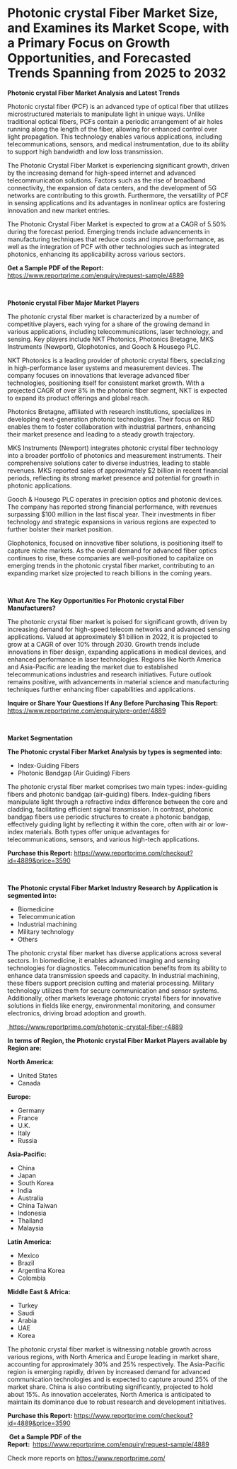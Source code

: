 <p><h1>Photonic crystal Fiber Market Size, and Examines its Market Scope, with a Primary Focus on Growth Opportunities, and Forecasted Trends Spanning from 2025 to 2032</h1></p><p><strong>Photonic crystal Fiber Market Analysis and Latest Trends</strong></p>
<p><p>Photonic crystal fiber (PCF) is an advanced type of optical fiber that utilizes microstructured materials to manipulate light in unique ways. Unlike traditional optical fibers, PCFs contain a periodic arrangement of air holes running along the length of the fiber, allowing for enhanced control over light propagation. This technology enables various applications, including telecommunications, sensors, and medical instrumentation, due to its ability to support high bandwidth and low loss transmission.</p><p>The Photonic Crystal Fiber Market is experiencing significant growth, driven by the increasing demand for high-speed internet and advanced telecommunication solutions. Factors such as the rise of broadband connectivity, the expansion of data centers, and the development of 5G networks are contributing to this growth. Furthermore, the versatility of PCF in sensing applications and its advantages in nonlinear optics are fostering innovation and new market entries.</p><p>The Photonic Crystal Fiber Market is expected to grow at a CAGR of 5.50% during the forecast period. Emerging trends include advancements in manufacturing techniques that reduce costs and improve performance, as well as the integration of PCF with other technologies such as integrated photonics, enhancing its applicability across various sectors.</p></p>
<p><strong>Get a Sample PDF of the Report:&nbsp;</strong> <a href="https://www.reportprime.com/enquiry/request-sample/4889?utm_campaign=3107&utm_medium=2&utm_source=Github&utm_content=ia&utm_term=19032025&utm_id=photonic-crystal-fiber">https://www.reportprime.com/enquiry/request-sample/4889</a></p>
<p>&nbsp;</p>
<p><strong>Photonic crystal Fiber Major Market Players</strong></p>
<p><p>The photonic crystal fiber market is characterized by a number of competitive players, each vying for a share of the growing demand in various applications, including telecommunications, laser technology, and sensing. Key players include NKT Photonics, Photonics Bretagne, MKS Instruments (Newport), Glophotonics, and Gooch & Housego PLC.</p><p>NKT Photonics is a leading provider of photonic crystal fibers, specializing in high-performance laser systems and measurement devices. The company focuses on innovations that leverage advanced fiber technologies, positioning itself for consistent market growth. With a projected CAGR of over 8% in the photonic fiber segment, NKT is expected to expand its product offerings and global reach.</p><p>Photonics Bretagne, affiliated with research institutions, specializes in developing next-generation photonic technologies. Their focus on R&D enables them to foster collaboration with industrial partners, enhancing their market presence and leading to a steady growth trajectory. </p><p>MKS Instruments (Newport) integrates photonic crystal fiber technology into a broader portfolio of photonics and measurement instruments. Their comprehensive solutions cater to diverse industries, leading to stable revenues. MKS reported sales of approximately $2 billion in recent financial periods, reflecting its strong market presence and potential for growth in photonic applications.</p><p>Gooch & Housego PLC operates in precision optics and photonic devices. The company has reported strong financial performance, with revenues surpassing $100 million in the last fiscal year. Their investments in fiber technology and strategic expansions in various regions are expected to further bolster their market position.</p><p>Glophotonics, focused on innovative fiber solutions, is positioning itself to capture niche markets. As the overall demand for advanced fiber optics continues to rise, these companies are well-positioned to capitalize on emerging trends in the photonic crystal fiber market, contributing to an expanding market size projected to reach billions in the coming years.</p></p>
<p>&nbsp;</p>
<p><strong>What Are The Key Opportunities For Photonic crystal Fiber Manufacturers?</strong></p>
<p><p>The photonic crystal fiber market is poised for significant growth, driven by increasing demand for high-speed telecom networks and advanced sensing applications. Valued at approximately $1 billion in 2022, it is projected to grow at a CAGR of over 10% through 2030. Growth trends include innovations in fiber design, expanding applications in medical devices, and enhanced performance in laser technologies. Regions like North America and Asia-Pacific are leading the market due to established telecommunications industries and research initiatives. Future outlook remains positive, with advancements in material science and manufacturing techniques further enhancing fiber capabilities and applications.</p></p>
<p><strong>Inquire or Share Your Questions If Any Before Purchasing This Report:</strong> <a href="https://www.reportprime.com/enquiry/pre-order/4889?utm_campaign=3107&utm_medium=2&utm_source=Github&utm_content=ia&utm_term=19032025&utm_id=photonic-crystal-fiber">https://www.reportprime.com/enquiry/pre-order/4889</a></p>
<p>&nbsp;</p>
<p><strong>Market Segmentation</strong></p>
<p><strong>The Photonic crystal Fiber Market Analysis by types is segmented into:</strong></p>
<p><ul><li>Index-Guiding Fibers</li><li>Photonic Bandgap (Air Guiding) Fibers</li></ul></p>
<p><p>The photonic crystal fiber market comprises two main types: index-guiding fibers and photonic bandgap (air-guiding) fibers. Index-guiding fibers manipulate light through a refractive index difference between the core and cladding, facilitating efficient signal transmission. In contrast, photonic bandgap fibers use periodic structures to create a photonic bandgap, effectively guiding light by reflecting it within the core, often with air or low-index materials. Both types offer unique advantages for telecommunications, sensors, and various high-tech applications.</p></p>
<p><strong>Purchase this Report:&nbsp;</strong><a href="https://www.reportprime.com/checkout?id=4889&price=3590&utm_campaign=3107&utm_medium=2&utm_source=Github&utm_content=ia&utm_term=19032025&utm_id=photonic-crystal-fiber">https://www.reportprime.com/checkout?id=4889&price=3590</a></p>
<p>&nbsp;</p>
<p><strong>The Photonic crystal Fiber Market Industry Research by Application is segmented into:</strong></p>
<p><ul><li>Biomedicine</li><li>Telecommunication</li><li>Industrial machining</li><li>Military technology</li><li>Others</li></ul></p>
<p><p>The photonic crystal fiber market has diverse applications across several sectors. In biomedicine, it enables advanced imaging and sensing technologies for diagnostics. Telecommunication benefits from its ability to enhance data transmission speeds and capacity. In industrial machining, these fibers support precision cutting and material processing. Military technology utilizes them for secure communication and sensor systems. Additionally, other markets leverage photonic crystal fibers for innovative solutions in fields like energy, environmental monitoring, and consumer electronics, driving broad adoption and growth.</p></p>
<p><a href="https://www.reportprime.com/photonic-crystal-fiber-r4889?utm_campaign=3107&utm_medium=2&utm_source=Github&utm_content=ia&utm_term=19032025&utm_id=photonic-crystal-fiber">&nbsp;https://www.reportprime.com/photonic-crystal-fiber-r4889</a></p>
<p><strong>In terms of Region, the Photonic crystal Fiber Market Players available by Region are:</strong></p>
<p>
    <p> <strong> North America: </strong>
        <ul>
            <li>United States</li>
            <li>Canada</li>
        </ul>
        </p> 
    <p> <strong> Europe: </strong>
        <ul>
            <li>Germany</li>
            <li>France</li>
            <li>U.K.</li>
            <li>Italy</li>
            <li>Russia</li>
        </ul>
        </p> 
    <p> <strong> Asia-Pacific: </strong>
        <ul>
            <li>China</li>
            <li>Japan</li>
            <li>South Korea</li>
            <li>India</li>
            <li>Australia</li>
            <li>China Taiwan</li>
            <li>Indonesia</li>
            <li>Thailand</li>
            <li>Malaysia</li>
        </ul>
        </p> 
    <p> <strong> Latin America: </strong>
        <ul>
            <li>Mexico</li>
            <li>Brazil</li>
            <li>Argentina Korea</li>
            <li>Colombia</li>
        </ul>
        </p> 
    <p> <strong> Middle East & Africa: </strong>
        <ul>
            <li>Turkey</li>
            <li>Saudi</li>
            <li>Arabia</li>
            <li>UAE</li>
            <li>Korea</li>
        </ul>
    </p>
    </p>
<p><p>The photonic crystal fiber market is witnessing notable growth across various regions, with North America and Europe leading in market share, accounting for approximately 30% and 25% respectively. The Asia-Pacific region is emerging rapidly, driven by increased demand for advanced communication technologies and is expected to capture around 25% of the market share. China is also contributing significantly, projected to hold about 15%. As innovation accelerates, North America is anticipated to maintain its dominance due to robust research and development initiatives.</p></p>
<p><strong>Purchase this Report: </strong><a href="https://www.reportprime.com/checkout?id=4889&price=3590&utm_campaign=3107&utm_medium=2&utm_source=Github&utm_content=ia&utm_term=19032025&utm_id=photonic-crystal-fiber">https://www.reportprime.com/checkout?id=4889&price=3590</a></p>
<p>&nbsp;<strong>Get a Sample PDF of the Report:&nbsp;&nbsp;</strong><a href="https://www.reportprime.com/enquiry/request-sample/4889?utm_campaign=3107&utm_medium=2&utm_source=Github&utm_content=ia&utm_term=19032025&utm_id=photonic-crystal-fiber">https://www.reportprime.com/enquiry/request-sample/4889</a></p>
<p><strong></strong></p>
<p>Check more reports on <a href="https://www.reportprime.com/?utm_campaign=3107&utm_medium=2&utm_source=Github&utm_content=ia&utm_term=19032025&utm_id=photonic-crystal-fiber">https://www.reportprime.com/</a></p>